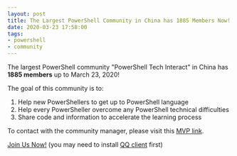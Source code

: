 ```yaml
---
layout: post
title: The Largest PowerShell Community in China has 1885 Members Now!
date: 2020-03-23 17:58:00
tags:
- powershell
- community
---
```

The largest PowerShell community "PowerShell Tech Interact" in China has **1885 members** up to March 23, 2020!

The goal of this community is to:

1. Help new PowerShellers to get up to PowerShell language
2. Help every PowerSheller overcome any PowerShell technical difficulties
3. Share code and information to accelerate the learning process

To contact with the community manager, please visit this [MVP link](https://mvp.microsoft.com/zh-cn/mvp/Bo%20Wu-5000477).

[Join Us Now!](http://shang.qq.com/wpa/qunwpa?idkey=31240698f2b8ceac59d16e556f5b89aacfe59f08798af1f90c670605b796cc48) (you may need to install [QQ client](https://im.qq.com) first)
